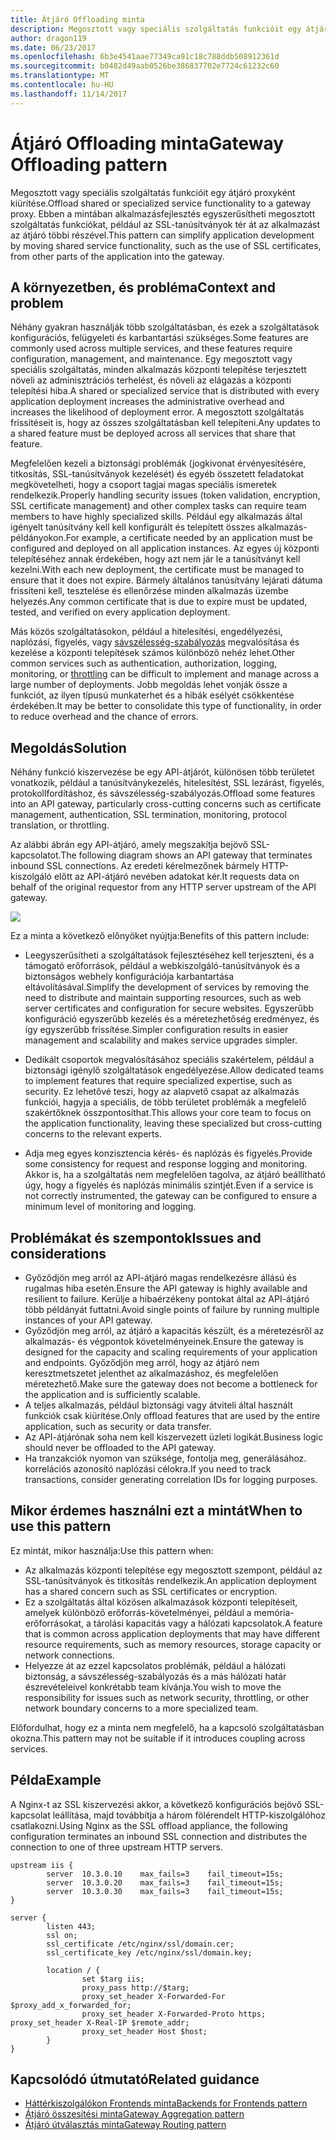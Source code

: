```yaml
---
title: Átjáró Offloading minta
description: Megosztott vagy speciális szolgáltatás funkcióit egy átjáró proxyként kiürítése.
author: dragon119
ms.date: 06/23/2017
ms.openlocfilehash: 6b3e4541aae77349ca91c18c788ddb508912361d
ms.sourcegitcommit: b0482d49aab0526be386837702e7724c61232c60
ms.translationtype: MT
ms.contentlocale: hu-HU
ms.lasthandoff: 11/14/2017
---
```

# <a name="gateway-offloading-pattern"></a><span data-ttu-id="31cc8-103">Átjáró Offloading minta</span><span class="sxs-lookup"><span data-stu-id="31cc8-103">Gateway Offloading pattern</span></span>

<span data-ttu-id="31cc8-104">Megosztott vagy speciális szolgáltatás funkcióit egy átjáró proxyként kiürítése.</span><span class="sxs-lookup"><span data-stu-id="31cc8-104">Offload shared or specialized service functionality to a gateway proxy.</span></span> <span data-ttu-id="31cc8-105">Ebben a mintában alkalmazásfejlesztés egyszerűsítheti megosztott szolgáltatás funkciókat, például az SSL-tanúsítványok tér át az alkalmazást az átjáró többi részével.</span><span class="sxs-lookup"><span data-stu-id="31cc8-105">This pattern can simplify application development by moving shared service functionality, such as the use of SSL certificates, from other parts of the application into the gateway.</span></span>

## <a name="context-and-problem"></a><span data-ttu-id="31cc8-106">A környezetben, és probléma</span><span class="sxs-lookup"><span data-stu-id="31cc8-106">Context and problem</span></span>

<span data-ttu-id="31cc8-107">Néhány gyakran használják több szolgáltatásban, és ezek a szolgáltatások konfigurációs, felügyeleti és karbantartási szükséges.</span><span class="sxs-lookup"><span data-stu-id="31cc8-107">Some features are commonly used across multiple services, and these features require configuration, management, and maintenance.</span></span> <span data-ttu-id="31cc8-108">Egy megosztott vagy speciális szolgáltatás, minden alkalmazás központi telepítése terjesztett növeli az adminisztrációs terhelést, és növeli az elágazás a központi telepítési hiba.</span><span class="sxs-lookup"><span data-stu-id="31cc8-108">A shared or specialized service that is distributed with every application deployment increases the administrative overhead and increases the likelihood of deployment error.</span></span> <span data-ttu-id="31cc8-109">A megosztott szolgáltatás frissítéseit is, hogy az összes szolgáltatásban kell telepíteni.</span><span class="sxs-lookup"><span data-stu-id="31cc8-109">Any updates to a shared feature must be deployed across all services that share that feature.</span></span>

<span data-ttu-id="31cc8-110">Megfelelően kezeli a biztonsági problémák (jogkivonat érvényesítésére, titkosítás, SSL-tanúsítványok kezelését) és egyéb összetett feladatokat megkövetelheti, hogy a csoport tagjai magas speciális ismeretek rendelkezik.</span><span class="sxs-lookup"><span data-stu-id="31cc8-110">Properly handling security issues (token validation, encryption, SSL certificate management) and other complex tasks can require team members to have highly specialized skills.</span></span> <span data-ttu-id="31cc8-111">Például egy alkalmazás által igényelt tanúsítvány kell kell konfigurált és telepített összes alkalmazás-példányokon.</span><span class="sxs-lookup"><span data-stu-id="31cc8-111">For example, a certificate needed by an application must be configured and deployed on all application instances.</span></span> <span data-ttu-id="31cc8-112">Az egyes új központi telepítéséhez annak érdekében, hogy azt nem jár le a tanúsítványt kell kezelni.</span><span class="sxs-lookup"><span data-stu-id="31cc8-112">With each new deployment, the certificate must be managed to ensure that it does not expire.</span></span> <span data-ttu-id="31cc8-113">Bármely általános tanúsítvány lejárati dátuma frissíteni kell, tesztelése és ellenőrzése minden alkalmazás üzembe helyezés.</span><span class="sxs-lookup"><span data-stu-id="31cc8-113">Any common certificate that is due to expire must be updated, tested, and verified on every application deployment.</span></span>

<span data-ttu-id="31cc8-114">Más közös szolgáltatásokon, például a hitelesítési, engedélyezési, naplózási, figyelés, vagy [sávszélesség-szabályozás](./throttling.md) megvalósítása és kezelése a központi telepítések számos különböző nehéz lehet.</span><span class="sxs-lookup"><span data-stu-id="31cc8-114">Other common services such as authentication, authorization, logging, monitoring, or [throttling](./throttling.md) can be difficult to implement and manage across a large number of deployments.</span></span> <span data-ttu-id="31cc8-115">Jobb megoldás lehet vonják össze a funkciót, az ilyen típusú munkaterhet és a hibák esélyét csökkentése érdekében.</span><span class="sxs-lookup"><span data-stu-id="31cc8-115">It may be better to consolidate this type of functionality, in order to reduce overhead and the chance of errors.</span></span>

## <a name="solution"></a><span data-ttu-id="31cc8-116">Megoldás</span><span class="sxs-lookup"><span data-stu-id="31cc8-116">Solution</span></span>

<span data-ttu-id="31cc8-117">Néhány funkció kiszervezése be egy API-átjárót, különösen több területet vonatkozik, például a tanúsítványkezelés, hitelesítést, SSL lezárást, figyelés, protokollfordításhoz, és sávszélesség-szabályozás.</span><span class="sxs-lookup"><span data-stu-id="31cc8-117">Offload some features into an API gateway, particularly cross-cutting concerns such as certificate management, authentication, SSL termination, monitoring, protocol translation, or throttling.</span></span> 

<span data-ttu-id="31cc8-118">Az alábbi ábrán egy API-átjáró, amely megszakítja bejövő SSL-kapcsolatot.</span><span class="sxs-lookup"><span data-stu-id="31cc8-118">The following diagram shows an API gateway that terminates inbound SSL connections.</span></span> <span data-ttu-id="31cc8-119">Az eredeti kérelmezőnek bármely HTTP-kiszolgáló előtt az API-átjáró nevében adatokat kér.</span><span class="sxs-lookup"><span data-stu-id="31cc8-119">It requests data on behalf of the original requestor from any HTTP server upstream of the API gateway.</span></span>

 ![](./_images/gateway-offload.png)
 
<span data-ttu-id="31cc8-120">Ez a minta a következő előnyöket nyújtja:</span><span class="sxs-lookup"><span data-stu-id="31cc8-120">Benefits of this pattern include:</span></span>

- <span data-ttu-id="31cc8-121">Leegyszerűsítheti a szolgáltatások fejlesztéséhez kell terjeszteni, és a támogató erőforrások, például a webkiszolgáló-tanúsítványok és a biztonságos webhely konfigurációja karbantartása eltávolításával.</span><span class="sxs-lookup"><span data-stu-id="31cc8-121">Simplify the development of services by removing the need to distribute and maintain supporting resources, such as web server certificates and configuration for secure websites.</span></span> <span data-ttu-id="31cc8-122">Egyszerűbb konfiguráció egyszerűbb kezelés és a méretezhetőség eredményez, és így egyszerűbb frissítése.</span><span class="sxs-lookup"><span data-stu-id="31cc8-122">Simpler configuration results in easier management and scalability and makes service upgrades simpler.</span></span>

- <span data-ttu-id="31cc8-123">Dedikált csoportok megvalósításához speciális szakértelem, például a biztonsági igénylő szolgáltatások engedélyezése.</span><span class="sxs-lookup"><span data-stu-id="31cc8-123">Allow dedicated teams to implement features that require specialized expertise, such as security.</span></span> <span data-ttu-id="31cc8-124">Ez lehetővé teszi, hogy az alapvető csapat az alkalmazás funkciói, hagyja a speciális, de több területet problémák a megfelelő szakértőknek összpontosíthat.</span><span class="sxs-lookup"><span data-stu-id="31cc8-124">This allows your core team to focus on the application functionality, leaving these specialized but cross-cutting concerns to the relevant experts.</span></span>

- <span data-ttu-id="31cc8-125">Adja meg egyes konzisztencia kérés- és naplózás és figyelés.</span><span class="sxs-lookup"><span data-stu-id="31cc8-125">Provide some consistency for request and response logging and monitoring.</span></span> <span data-ttu-id="31cc8-126">Akkor is, ha a szolgáltatás nem megfelelően tagolva, az átjáró beállítható úgy, hogy a figyelés és naplózás minimális szintjét.</span><span class="sxs-lookup"><span data-stu-id="31cc8-126">Even if a service is not correctly instrumented, the gateway can be configured to ensure a minimum level of monitoring and logging.</span></span>

## <a name="issues-and-considerations"></a><span data-ttu-id="31cc8-127">Problémákat és szempontok</span><span class="sxs-lookup"><span data-stu-id="31cc8-127">Issues and considerations</span></span>

- <span data-ttu-id="31cc8-128">Győződjön meg arról az API-átjáró magas rendelkezésre állású és rugalmas hiba esetén.</span><span class="sxs-lookup"><span data-stu-id="31cc8-128">Ensure the API gateway is highly available and resilient to failure.</span></span> <span data-ttu-id="31cc8-129">Kerülje a hibaérzékeny pontokat által az API-átjáró több példányát futtatni.</span><span class="sxs-lookup"><span data-stu-id="31cc8-129">Avoid single points of failure by running multiple instances of your API gateway.</span></span> 
- <span data-ttu-id="31cc8-130">Győződjön meg arról, az átjáró a kapacitás készült, és a méretezésről az alkalmazás- és végpontok követelményeinek.</span><span class="sxs-lookup"><span data-stu-id="31cc8-130">Ensure the gateway is designed for the capacity and scaling requirements of your application and endpoints.</span></span> <span data-ttu-id="31cc8-131">Győződjön meg arról, hogy az átjáró nem keresztmetszetet jelenthet az alkalmazáshoz, és megfelelően méretezhető.</span><span class="sxs-lookup"><span data-stu-id="31cc8-131">Make sure the gateway does not become a bottleneck for the application and is sufficiently scalable.</span></span>
- <span data-ttu-id="31cc8-132">A teljes alkalmazás, például biztonsági vagy átviteli által használt funkciók csak kiürítése.</span><span class="sxs-lookup"><span data-stu-id="31cc8-132">Only offload features that are used by the entire application, such as security or data transfer.</span></span>
- <span data-ttu-id="31cc8-133">Az API-átjárónak soha nem kell kiszervezett üzleti logikát.</span><span class="sxs-lookup"><span data-stu-id="31cc8-133">Business logic should never be offloaded to the API gateway.</span></span> 
- <span data-ttu-id="31cc8-134">Ha tranzakciók nyomon van szüksége, fontolja meg, generálásához. korrelációs azonosító naplózási célokra.</span><span class="sxs-lookup"><span data-stu-id="31cc8-134">If you need to track transactions, consider generating correlation IDs for logging purposes.</span></span>

## <a name="when-to-use-this-pattern"></a><span data-ttu-id="31cc8-135">Mikor érdemes használni ezt a mintát</span><span class="sxs-lookup"><span data-stu-id="31cc8-135">When to use this pattern</span></span>

<span data-ttu-id="31cc8-136">Ez mintát, mikor használja:</span><span class="sxs-lookup"><span data-stu-id="31cc8-136">Use this pattern when:</span></span>

- <span data-ttu-id="31cc8-137">Az alkalmazás központi telepítése egy megosztott szempont, például az SSL-tanúsítványok és titkosítás rendelkezik.</span><span class="sxs-lookup"><span data-stu-id="31cc8-137">An application deployment has a shared concern such as SSL certificates or encryption.</span></span>
- <span data-ttu-id="31cc8-138">Ez a szolgáltatás által közösen alkalmazások központi telepítéseit, amelyek különböző erőforrás-követelményei, például a memória-erőforrásokat, a tárolási kapacitás vagy a hálózati kapcsolatok.</span><span class="sxs-lookup"><span data-stu-id="31cc8-138">A feature that is common across application deployments that may have different resource requirements, such as memory resources, storage capacity or network connections.</span></span>
- <span data-ttu-id="31cc8-139">Helyezze át az ezzel kapcsolatos problémák, például a hálózati biztonság, a sávszélesség-szabályozás és a más hálózati határ észrevételeivel konkrétabb team kívánja.</span><span class="sxs-lookup"><span data-stu-id="31cc8-139">You wish to move the responsibility for issues such as network security, throttling, or other network boundary concerns to a more specialized team.</span></span>

<span data-ttu-id="31cc8-140">Előfordulhat, hogy ez a minta nem megfelelő, ha a kapcsoló szolgáltatásban okozna.</span><span class="sxs-lookup"><span data-stu-id="31cc8-140">This pattern may not be suitable if it introduces coupling across services.</span></span>

## <a name="example"></a><span data-ttu-id="31cc8-141">Példa</span><span class="sxs-lookup"><span data-stu-id="31cc8-141">Example</span></span>

<span data-ttu-id="31cc8-142">A Nginx-t az SSL kiszervezési akkor, a következő konfigurációs bejövő SSL-kapcsolat leállítása, majd továbbítja a három fölérendelt HTTP-kiszolgálóhoz csatlakozni.</span><span class="sxs-lookup"><span data-stu-id="31cc8-142">Using Nginx as the SSL offload appliance, the following configuration terminates an inbound SSL connection and distributes the connection to one of three upstream HTTP servers.</span></span>

```
upstream iis {
        server  10.3.0.10    max_fails=3    fail_timeout=15s;
        server  10.3.0.20    max_fails=3    fail_timeout=15s;
        server  10.3.0.30    max_fails=3    fail_timeout=15s;
}

server {
        listen 443;
        ssl on;
        ssl_certificate /etc/nginx/ssl/domain.cer;
        ssl_certificate_key /etc/nginx/ssl/domain.key;

        location / {
                set $targ iis;
                proxy_pass http://$targ;
                proxy_set_header X-Forwarded-For $proxy_add_x_forwarded_for;
                proxy_set_header X-Forwarded-Proto https;
proxy_set_header X-Real-IP $remote_addr;
                proxy_set_header Host $host;
        }
}
```

## <a name="related-guidance"></a><span data-ttu-id="31cc8-143">Kapcsolódó útmutató</span><span class="sxs-lookup"><span data-stu-id="31cc8-143">Related guidance</span></span>

- [<span data-ttu-id="31cc8-144">Háttérkiszolgálókon Frontends minta</span><span class="sxs-lookup"><span data-stu-id="31cc8-144">Backends for Frontends pattern</span></span>](./backends-for-frontends.md)
- [<span data-ttu-id="31cc8-145">Átjáró összesítési minta</span><span class="sxs-lookup"><span data-stu-id="31cc8-145">Gateway Aggregation pattern</span></span>](./gateway-aggregation.md)
- [<span data-ttu-id="31cc8-146">Átjáró útválasztás minta</span><span class="sxs-lookup"><span data-stu-id="31cc8-146">Gateway Routing pattern</span></span>](./gateway-routing.md)

